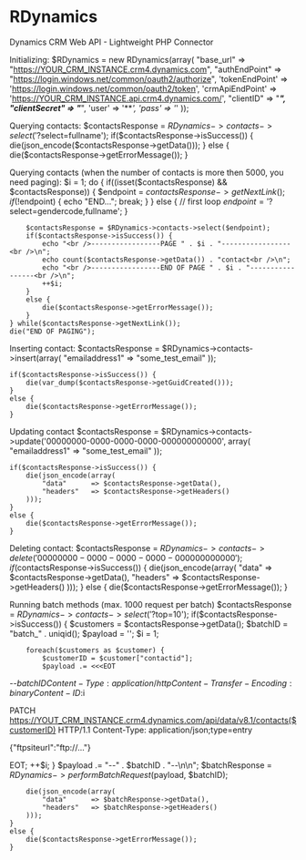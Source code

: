# RDynamics
Dynamics CRM Web API - Lightweight PHP Connector

Initializing:
    $RDynamics = new RDynamics(array(
        "base_url"              => "https://YOUR_CRM_INSTANCE.crm4.dynamics.com",
        "authEndPoint"          => "https://login.windows.net/common/oauth2/authorize",
        'tokenEndPoint'         => 'https://login.windows.net/common/oauth2/token',
        'crmApiEndPoint'        => 'https://YOUR_CRM_INSTANCE.api.crm4.dynamics.com/',
        "clientID"              => "***", 
        "clientSecret"          => "***", 
        'user'                  => '***',
        'pass'                  => '*'
    ));


Querying contacts:
    $contactsResponse = $RDynamics->contacts->select('?$select=fullname');
    if($contactsResponse->isSuccess()) {
        die(json_encode($contactsResponse->getData()));
    }
    else {
        die($contactsResponse->getErrorMessage());
    }

Querying contacts (when the number of contacts is more then 5000, you need paging):
    $i = 1;
    do {
        if((isset($contactsResponse) && $contactsResponse)) {
            $endpoint = $contactsResponse->getNextLink();
            if(!$endpoint) {
                echo "END...";
                break;
            }
        }
        else { // first loop
            $endpoint = '?$select=gendercode,fullname';
        }

        $contactsResponse = $RDynamics->contacts->select($endpoint);
        if($contactsResponse->isSuccess()) {
            echo "<br />-----------------PAGE " . $i . "-----------------<br />\n";
            echo count($contactsResponse->getData()) . "contact<br />\n";
            echo "<br />-----------------END OF PAGE " . $i . "-----------------<br />\n";
            ++$i;
        }
        else {
            die($contactsResponse->getErrorMessage());
        }
    } while($contactsResponse->getNextLink());
    die("END OF PAGING");

Inserting contact:
    $contactsResponse = $RDynamics->contacts->insert(array(
        "emailaddress1"     => "some_test_email"
    ));

    if($contactsResponse->isSuccess()) {
        die(var_dump($contactsResponse->getGuidCreated()));
    }
    else {
        die($contactsResponse->getErrorMessage());
    }

Updating contact
    $contactsResponse = $RDynamics->contacts->update('00000000-0000-0000-0000-000000000000', array(
        "emailaddress1"     => "some_test_email"
    ));

    if($contactsResponse->isSuccess()) {
        die(json_encode(array(
            "data"      => $contactsResponse->getData(),
            "headers"   => $contactsResponse->getHeaders()
        )));
    }
    else {
        die($contactsResponse->getErrorMessage());
    }

Deleting contact:
    $contactsResponse = $RDynamics->contacts->delete('00000000-0000-0000-0000-000000000000');
    if($contactsResponse->isSuccess()) {
        die(json_encode(array(
            "data"      => $contactsResponse->getData(),
            "headers"   => $contactsResponse->getHeaders()
        )));
    }
    else {
        die($contactsResponse->getErrorMessage());
    }

Running batch methods (max. 1000 request per batch)
    $contactsResponse = $RDynamics->contacts->select('?$top=10');
    if($contactsResponse->isSuccess()) {
        $customers = $contactsResponse->getData();
        $batchID = "batch_" . uniqid();
        $payload = '';
        $i = 1;

        foreach($customers as $customer) {
            $customerID = $customer["contactid"];
            $payload .= <<<EOT
--$batchID
Content-Type: application/http
Content-Transfer-Encoding:binary
Content-ID:$i

PATCH https://YOUT_CRM_INSTANCE.crm4.dynamics.com/api/data/v8.1/contacts($customerID) HTTP/1.1
Content-Type: application/json;type=entry

{"ftpsiteurl":"ftp://..."}

EOT;
            ++$i;
        }
        $payload .= "--" . $batchID . "--\n\n";
        $batchResponse = $RDynamics->performBatchRequest($payload, $batchID);

        die(json_encode(array(
            "data"      => $batchResponse->getData(),
            "headers"   => $batchResponse->getHeaders()
        )));
    }
    else {
        die($contactsResponse->getErrorMessage());
    }


